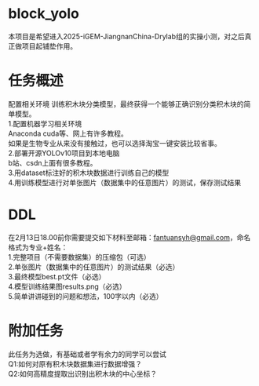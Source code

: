 # block_yolo
本项目是希望进入2025-iGEM-JiangnanChina-Drylab组的实操小测，对之后真正做项目起铺垫作用。  
# 任务概述
配置相关环境 训练积木块分类模型，最终获得一个能够正确识别分类积木块的简单模型。    
1.配置机器学习相关环境  
Anaconda cuda等、网上有许多教程。  
如果是生物专业从来没有接触过，也可以选择淘宝一键安装比较省事。  
2.部署开源YOLOv10项目到本地电脑  
b站、csdn上面有很多教程。  
3.用dataset标注好的积木块数据进行训练自己的模型  
4.用训练模型进行对单张图片（数据集中的任意图片）的测试，保存测试结果  
# DDL    
在2月13日18.00前你需要提交如下材料至邮箱：fantuansyh@gmail.com，命名格式为专业+姓名：  
1.完整项目（不需要数据集）的压缩包（可选）  
2.单张图片（数据集中的任意图片）的测试结果（必选）  
3.最终模型best.pt文件（必选）  
4.模型训练结果图results.png（必选）  
5.简单讲讲碰到的问题和想法，100字以内（必选）
# 附加任务
此任务为选做，有基础或者学有余力的同学可以尝试  
Q1:如何对原有积木块数据集进行数据增强？  
Q2:如何高精度提取出识别出积木块的中心坐标？  

